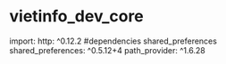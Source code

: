 # vietinfo_dev_core
 import:
   http: ^0.12.2
  #dependencies shared_preferences
  shared_preferences: ^0.5.12+4
  path_provider: ^1.6.28